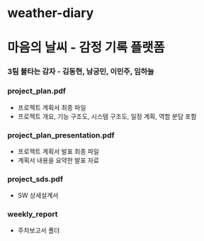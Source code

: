 # weather-diary
# 마음의 날씨 - 감정 기록 플랫폼
### 3팀 불타는 감자 - 김동현, 남궁민, 이민주, 임하늘

### project_plan.pdf
- 프로젝트 계획서 최종 파일
- 프로젝트 개요, 기능 구조도, 시스템 구조도, 일정 계획, 역할 분담 포함

### project_plan_presentation.pdf
- 프로젝트 계획서 발표 최종 파일
- 계획서 내용을 요약한 발표 자료

### project_sds.pdf
- SW 상세설계서

### weekly_report
- 주차보고서 폴더

